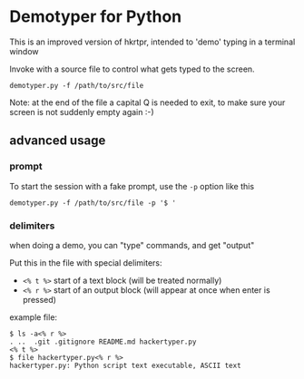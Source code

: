 # Demotyper for Python

This is an improved version of hkrtpr, intended to 'demo' typing in a terminal window

Invoke with a source file to control what gets typed to the screen.

    demotyper.py -f /path/to/src/file

Note: at the end of the file a capital Q is needed to exit, to make sure your screen is not suddenly empty again :-)

## advanced usage

### prompt

To start the session with a fake prompt, use the `-p` option like this

    demotyper.py -f /path/to/src/file -p '$ '

### delimiters

when doing a demo, you can "type" commands, and get "output"

Put this in the file with special delimiters:

  - `<% t %>` start of a text block (will be treated normally)
  - `<% r %>` start of an output block (will appear at once when enter is pressed)
  
  example file:
  
  ```
  $ ls -a<% r %>
  .	..	.git .gitignore README.md hackertyper.py
  <% t %>
  $ file hackertyper.py<% r %>
  hackertyper.py: Python script text executable, ASCII text
  ```